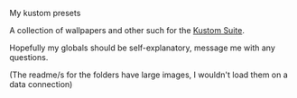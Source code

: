 My kustom presets

A collection of wallpapers and other such for the [Kustom Suite](https://kustom.rocks/).

Hopefully my globals should be self-explanatory, message me with any questions.

(The readme/s for the folders have large images, I wouldn't load them on a data connection)
